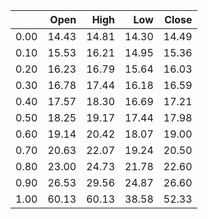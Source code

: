 |      |   Open |   High |   Low |   Close |
|-----:|-------:|-------:|------:|--------:|
| 0.00 |  14.43 |  14.81 | 14.30 |   14.49 |
| 0.10 |  15.53 |  16.21 | 14.95 |   15.36 |
| 0.20 |  16.23 |  16.79 | 15.64 |   16.03 |
| 0.30 |  16.78 |  17.44 | 16.18 |   16.59 |
| 0.40 |  17.57 |  18.30 | 16.69 |   17.21 |
| 0.50 |  18.25 |  19.17 | 17.44 |   17.98 |
| 0.60 |  19.14 |  20.42 | 18.07 |   19.00 |
| 0.70 |  20.63 |  22.07 | 19.24 |   20.50 |
| 0.80 |  23.00 |  24.73 | 21.78 |   22.60 |
| 0.90 |  26.53 |  29.56 | 24.87 |   26.60 |
| 1.00 |  60.13 |  60.13 | 38.58 |   52.33 |